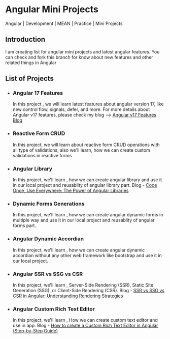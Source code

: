 # Angular Mini Projects
Angular | Development | MEAN | Practice | Mini Projects

## Introduction 
I am creating list for angular mini projects and latest angular features. You can check and fork this branch for know about new features and other related things in Angular

## List of Projects
- ### Angular 17 Features 
    In this project , we will learn latest features about angular version 17, like new control flow, signals, defer, and more.
    For more details about Angular v17 features, please check my blog --> <a href="https://medium.com/stackademic/whats-new-in-angular-17-592b7d157c6f" target="_blank">Angular v17 Features Blog </a>
- ### Reactive Form CRUD
    In this project, we will learn about reactive form CRUD operations with all type of validations, also we'll learn, how we can create custom validations in reactive forms
- ### Angular Library
    In this project, we'll learn , how we can create angular library and use it in our local project and reusablity of angular library part. Blog - <a href="https://blog.stackademic.com/code-once-use-everywhere-the-power-of-angular-libraries-f86d2edf89de" target="_blank">Code Once, Use Everywhere: The Power of Angular Libraries </a> 
- ### Dynamic Forms Generations
    In this project, we'll learn , how we can create angular dynamic forms in multiple way and use it in our local project and reusablity of angular forms part.
- ### Angular Dynamic Accordian
    In this project, we'll learn , how we can create angular dynamic accordian without any other web framework like bootstrap and use it in our local project.
- ### Angular SSR vs SSG vs CSR
    In this project, we'll learn , Server-Side Rendering (SSR), Static Site Generation (SSG), or Client-Side Rendering (CSR). 
    Blog - <a href="https://medium.com/@ankit_k_sharma/ssr-vs-ssg-vs-csr-in-angular-understanding-rendering-strategies-1dfdeb1d8a74" target="_blank">SSR vs SSG vs CSR in Angular: Understanding Rendering Strategies </a> 
- ### Angular Custom Rich Text Editor
    In this project, we'll learn , How we can create custom text editor and use in app. Blog - <a href="https://medium.com/@ankit_k_sharma/how-to-create-a-custom-rich-text-editor-in-angular-step-by-step-guide-guide-f96c8c98cf8a" target="_blank">How to create a Custom Rich Text Editor in Angular (Step-by-Step Guide) </a> 